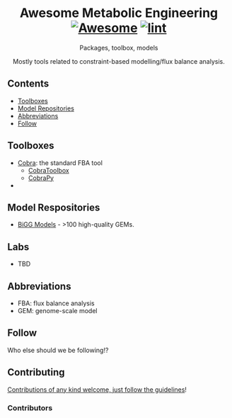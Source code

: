 <div align="center">

<!-- title -->

<!--lint ignore no-dead-urls-->
# Awesome Metabolic Engineering [![Awesome](https://awesome.re/badge.svg)](https://awesome.re) [![lint](https://github.com/fawzisal/awesome-metabolic-engineering/actions/workflows/lint.yaml/badge.svg)](https://github.com/fawzisal/awesome-metabolic-engineering/actions/workflows/lint.yaml)

<!-- subtitle -->

Packages, toolbox, models

<!-- image -->

<!-- <a href="" target="_blank" rel="noopener noreferrer">
  <img src="" />
</a> -->

<!-- description -->

Mostly tools related to constraint-based modelling/flux balance analysis.

</div>

<!-- TOC -->

## Contents

- [Toolboxes](#toolboxes)
- [Model Repositories](#model-repositories)
- [Abbreviations](#model-repositories)
- [Follow](#follow)

<!-- CONTENT -->

## Toolboxes

- [Cobra](https://github.com/opencobra): the standard FBA tool
	+ [CobraToolbox](https://github.com/opencobra/CobraToolbox)
	+ [CobraPy](https://github.com/opencobra/CobraPy)
- 

## Model Respositories

- [BiGG Models](http://bigg.ucsd.edu/) - >100 high-quality GEMs.

## Labs

- TBD

## Abbreviations

- FBA: flux balance analysis
- GEM: genome-scale model

<!-- END CONTENT -->

## Follow

<!-- list people worth following on social sites (Twitter, LinkedIn, GitHub, YouTube etc.) -->

Who else should we be following!?

## Contributing

[Contributions of any kind welcome, just follow the guidelines](contributing.md)!

### Contributors

<!-- [Thanks goes to these contributors](https://github.com/fawzisal/awesome-metabolic-engineering/graphs/contributors)! -->
